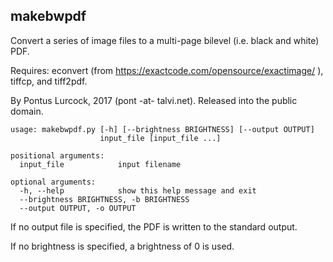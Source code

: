 makebwpdf
---------

Convert a series of image files to a multi-page bilevel (i.e. black and
white) PDF.

Requires: econvert (from https://exactcode.com/opensource/exactimage/ ),
tiffcp, and tiff2pdf.

By Pontus Lurcock, 2017 (pont -at- talvi.net).
Released into the public domain.

    usage: makebwpdf.py [-h] [--brightness BRIGHTNESS] [--output OUTPUT]
                        input_file [input_file ...]
    
    positional arguments:
      input_file            input filename
    
    optional arguments:
      -h, --help            show this help message and exit
      --brightness BRIGHTNESS, -b BRIGHTNESS
      --output OUTPUT, -o OUTPUT

If no output file is specified, the PDF is written to the standard
output.

If no brightness is specified, a brightness of 0 is used.
